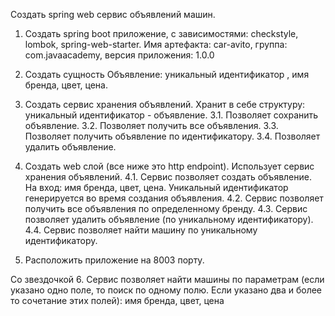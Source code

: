 Создать spring web сервис объявлений машин.
1. Создать spring boot приложение,
   с зависимостями: checkstyle, lombok, spring-web-starter.
   Имя артефакта: car-avito, группа: com.javaacademy,
   версия приложения: 1.0.0
2. Создать сущность Объявление: уникальный идентификатор ,
   имя бренда, цвет, цена.

3. Создать сервис хранения объявлений.
   Хранит в себе структуру: уникальный идентификатор - объявление.
   3.1. Позволяет сохранить объявление.
   3.2. Позволяет получить все объявления.
   3.3. Позволяет получить объявление по идентификатору.
   3.4. Позволяет удалить объявление.

4. Создать web слой (все ниже это http endpoint).
   Использует сервис хранения объявлений.
   4.1. Сервис позволяет создать объявление.
   На вход: имя бренда, цвет, цена.
   Уникальный идентификатор генерируется во время создания объявления.
   4.2. Сервис позволяет получить все объявления по определенному бренду.
   4.3. Сервис позволяет удалить объявление (по уникальному идентификатору).
   4.4. Сервис позволяет найти машину по уникальному идентификатору.

5. Расположить приложение на 8003 порту.

Со звездочкой
6. Сервис позволяет найти машины по параметрам
   (если указано одно поле, то поиск по одному полю.
   Если указано два и более то сочетание этих полей):
   имя бренда, цвет, цена
